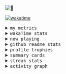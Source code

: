 [![🐙](https://hits.seeyoufarm.com/api/count/incr/badge.svg?url=https%3A%2F%2Fgithub.com%2Fktnkk%2Fhit-counter&count_bg=%23070707&title_bg=%23070707&icon=&icon_color=%23E7E7E7&title=visitors&edge_flat=true)](https://hits.seeyoufarm.com)

[![wakatime](https://wakatime.com/badge/user/43ee8060-219a-4cc8-b7a0-9a681ab5a8a7.svg)](https://wakatime.com/@43ee8060-219a-4cc8-b7a0-9a681ab5a8a7)

<details>
  <summary> <samp>my metrics</samp></summary>
  
  <br>
  
 ![🐳](https://github.com/kkhys/kkhys/blob/main/github-metrics.svg)
  
  ***
</details>

<details>
  <summary> <samp>wakaTime stats</samp></summary>
  
  <br>
  
<!--START_SECTION:waka-->
![Code Time](http://img.shields.io/badge/Code%20Time-243%20hrs-blue)

**🐱 My GitHub Data** 

> 📦 4.9 MB Used in GitHub's Storage 
 > 
> 🏆 773 Contributions in the Year 2023
 > 
> 💼 Opted to Hire
 > 
> 📜 3 Public Repositories 
 > 
> 🔑 54 Private Repositories 
 > 
**I'm an Early 🐤** 

```text
🌞 Morning                4662 commits        ███████████░░░░░░░░░░░░░░   44.55 % 
🌆 Daytime                2219 commits        █████░░░░░░░░░░░░░░░░░░░░   21.20 % 
🌃 Evening                2902 commits        ███████░░░░░░░░░░░░░░░░░░   27.73 % 
🌙 Night                  682 commits         ██░░░░░░░░░░░░░░░░░░░░░░░   06.52 % 
```
📅 **I'm Most Productive on Monday** 

```text
Monday                   1950 commits        █████░░░░░░░░░░░░░░░░░░░░   18.63 % 
Tuesday                  1794 commits        ████░░░░░░░░░░░░░░░░░░░░░   17.14 % 
Wednesday                1911 commits        █████░░░░░░░░░░░░░░░░░░░░   18.26 % 
Thursday                 1688 commits        ████░░░░░░░░░░░░░░░░░░░░░   16.13 % 
Friday                   1702 commits        ████░░░░░░░░░░░░░░░░░░░░░   16.26 % 
Saturday                 775 commits         ██░░░░░░░░░░░░░░░░░░░░░░░   07.41 % 
Sunday                   645 commits         ██░░░░░░░░░░░░░░░░░░░░░░░   06.16 % 
```


📊 **This Week I Spent My Time On** 

```text
🕑︎ Time Zone: Asia/Tokyo

💬 Programming Languages: 
Java                     9 hrs 45 mins       ██████████████░░░░░░░░░░░   55.79 % 
TypeScript               2 hrs 23 mins       ███░░░░░░░░░░░░░░░░░░░░░░   13.66 % 
Ruby                     1 hr 17 mins        ██░░░░░░░░░░░░░░░░░░░░░░░   07.35 % 
HTML                     49 mins             █░░░░░░░░░░░░░░░░░░░░░░░░   04.76 % 
Play2                    36 mins             █░░░░░░░░░░░░░░░░░░░░░░░░   03.50 % 

🔥 Editors: 
IntelliJ                 12 hrs 5 mins       █████████████████░░░░░░░░   69.11 % 
WebStorm                 3 hrs 14 mins       █████░░░░░░░░░░░░░░░░░░░░   18.55 % 
RubyMine                 2 hrs 9 mins        ███░░░░░░░░░░░░░░░░░░░░░░   12.34 % 

💻 Operating System: 
Mac                      17 hrs 29 mins      █████████████████████████   100.00 % 
```


 Last Updated on 2023/02/23 18:35:03 UTC
<!--END_SECTION:waka-->
  
  ***
</details>


<details>
  <summary> <samp>now playing</samp></summary>
  
  <br>
 
 [![🐟](https://spotify-github-profile.vercel.app/api/view?uid=31ryofms4dnv7mrohhepo4c4zgqu&cover_image=true&theme=default&show_offline=false&background_color=121212&bar_color=53b14f&bar_color_cover=false)](https://open.spotify.com/user/31ryofms4dnv7mrohhepo4c4zgqu)
  
  ***
</details>

<details>
  <summary> <samp>github readme stats</samp></summary>
  
  <br>
  
 <p align="left"> 
  <img alt="🐠" src="https://github-readme-stats.vercel.app/api?username=kkhys&count_private=true&show_icons=true&theme=dark&include_all_commits=true" />
  <img alt="🐟" src="https://github-readme-stats.vercel.app/api/top-langs/?username=kkhys&layout=compact&theme=dark&langs_count=10&hide=HTML,CSS,SCSS" />
</p>
  
  ***
</details>

<details>
  <summary> <samp>profile trophies</samp></summary>
  
  <br>
  
  [![🐬](https://github-profile-trophy.vercel.app/?username=kkhys&rank=SECRET,SSS,SS,S,AAA,AA,A&theme=darkhub&row=1&margin-w=10&no-bg=true)](https://github.com/ryo-ma/github-profile-trophy)
  
  ***
</details>

<details>
  <summary> <samp>summary cards</samp></summary>
  
  <br>
  
  ![🐋](https://github-profile-summary-cards.vercel.app/api/cards/profile-details?username=kkhys&theme=github_dark)
  ![🦑](https://github-profile-summary-cards.vercel.app/api/cards/repos-per-language?username=kkhys&theme=github_dark)
  ![🦭](https://github-profile-summary-cards.vercel.app/api/cards/most-commit-language?username=kkhys&theme=github_dark)
  ![🦀](https://github-profile-summary-cards.vercel.app/api/cards/stats?username=kkhys&theme=github_dark)
  ![🦈](https://github-profile-summary-cards.vercel.app/api/cards/productive-time?username=kkhys&theme=github_dark)
  
  ***
</details>

<details>
  <summary> <samp>streak stats</samp></summary>
  
  <br>
  
  [![🐠](http://github-readme-streak-stats.herokuapp.com?user=kkhys&theme=dark)](https://git.io/streak-stats)
  
  ***
</details>

<details>
  <summary> <samp>activity graph</samp></summary>
  
  <br>
  
  [![🐡](https://github-readme-activity-graph.cyclic.app/graph?username=kkhys&theme=xcode)](https://github.com/ashutosh00710/github-readme-activity-graph)
  
  ***
</details>

